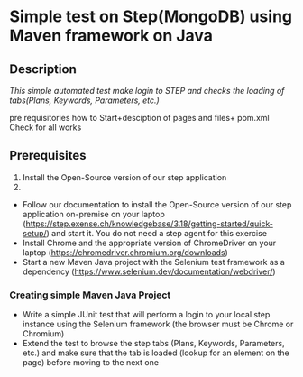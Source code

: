 # Simple test on Step(MongoDB) using Maven framework on Java
## Description

*This simple automated test make login to STEP and сhecks the loading of tabs(Plans, Keywords, Parameters, etc.)*

pre requisitories
how to Start+desciption of pages and files+ pom.xml
Check for all works
## **Prerequisites**
1. Install the Open-Source version of our step application
2.  

-  Follow our documentation to install the Open-Source version of our step application on-premise on your laptop (https://step.exense.ch/knowledgebase/3.18/getting-started/quick-setup/) and start it. You do not need a step agent for this exercise
-  Install Chrome and the appropriate version of ChromeDriver on your laptop (https://chromedriver.chromium.org/downloads)
-   Start a new Maven Java project with the Selenium test framework as a dependency (https://www.selenium.dev/documentation/webdriver/)
### Creating simple Maven Java Project
-   Write a simple JUnit test that will perform a login to your local step instance using the Selenium framework (the browser must be Chrome or Chromium)
-   Extend the test to browse the step tabs (Plans, Keywords, Parameters, etc.) and make sure that the tab is loaded (lookup for an element on the page) before moving to the next one